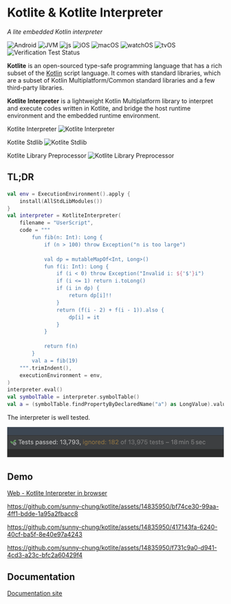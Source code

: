 # Kotlite & Kotlite Interpreter

_A lite embedded Kotlin interpreter_

![Android](https://img.shields.io/badge/Android-blue)
![JVM](https://img.shields.io/badge/JVM-blue)
![js](https://img.shields.io/badge/js-blue)
![iOS](https://img.shields.io/badge/iOS-blue)
![macOS](https://img.shields.io/badge/macOS-blue)
![watchOS](https://img.shields.io/badge/watchOS-blue)
![tvOS](https://img.shields.io/badge/tvOS-blue)
![Verification Test Status](https://github.com/sunny-chung/kotlite/actions/workflows/run-test.yaml/badge.svg?branch=main)

**Kotlite** is an open-sourced type-safe programming language that has a rich subset of the [Kotlin](https://kotlinlang.org/) script language. It comes with standard libraries, which are a subset of Kotlin Multiplatform/Common standard libraries and a few third-party libraries.

**Kotlite Interpreter** is a lightweight Kotlin Multiplatform library to interpret and execute codes written in Kotlite, and bridge the host runtime environment and the embedded runtime environment.

Kotlite Interpreter ![Kotlite Interpreter](https://img.shields.io/maven-central/v/io.github.sunny-chung/kotlite-interpreter)

Kotlite Stdlib ![Kotlite Stdlib](https://img.shields.io/maven-central/v/io.github.sunny-chung/kotlite-stdlib)

Kotlite Library Preprocessor ![Kotlite Library Preprocessor](https://img.shields.io/maven-central/v/io.github.sunny-chung/kotlite-stdlib-processor-plugin)

## TL;DR

```kotlin
val env = ExecutionEnvironment().apply {
    install(AllStdLibModules())
}
val interpreter = KotliteInterpreter(
    filename = "UserScript",
    code = """
        fun fib(n: Int): Long {
            if (n > 100) throw Exception("n is too large")
            
            val dp = mutableMapOf<Int, Long>()
            fun f(i: Int): Long {
                if (i < 0) throw Exception("Invalid i: ${'$'}i")
                if (i <= 1) return i.toLong()
                if (i in dp) {
                    return dp[i]!!
                }
                return (f(i - 2) + f(i - 1)).also {
                    dp[i] = it
                }
            }
            
            return f(n)
        }
        val a = fib(19)
    """.trimIndent(),
    executionEnvironment = env,
)
interpreter.eval()
val symbolTable = interpreter.symbolTable()
val a = (symbolTable.findPropertyByDeclaredName("a") as LongValue).value // 4181L
```

The interpreter is well tested.

![Well tested](./doc/usermanual/media/tests.png)

## Demo

[Web - Kotlite Interpreter in browser](https://sunny-chung.github.io/kotlite/demo/)

https://github.com/sunny-chung/kotlite/assets/14835950/bf74ce30-99aa-4ff1-bdde-1a95a2fbacc8

https://github.com/sunny-chung/kotlite/assets/14835950/417143fa-6240-40cf-ba5f-8e40e97a4243

https://github.com/sunny-chung/kotlite/assets/14835950/f731c9a0-d941-4cd3-a23c-bfc2a60429f4

## Documentation

[Documentation site](https://sunny-chung.github.io/kotlite/)
